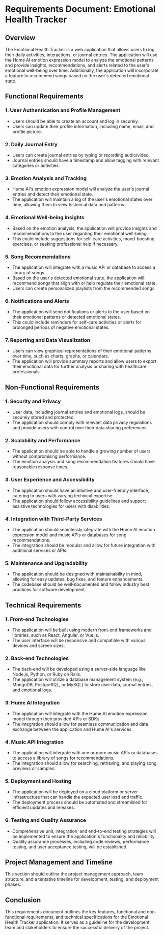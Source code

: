 # Requirements Document: Emotional Health Tracker

## Overview
The Emotional Health Tracker is a web application that allows users to log their daily activities, interactions, or journal entries. The application will use the Hume AI emotion expression model to analyze the emotional patterns and provide insights, recommendations, and alerts related to the user's emotional well-being over time. Additionally, the application will incorporate a feature to recommend songs based on the user's detected emotional state.

## Functional Requirements

### 1. User Authentication and Profile Management
- Users should be able to create an account and log in securely.
- Users can update their profile information, including name, email, and profile picture.

### 2. Daily Journal Entry
- Users can create journal entries by typing or recording audio/video.
- Journal entries should have a timestamp and allow tagging with relevant categories or activities.

### 3. Emotion Analysis and Tracking
- Hume AI's emotion expression model will analyze the user's journal entries and detect their emotional state.
- The application will maintain a log of the user's emotional states over time, allowing them to view historical data and patterns.

### 4. Emotional Well-being Insights
- Based on the emotion analysis, the application will provide insights and recommendations to the user regarding their emotional well-being.
- This could include suggestions for self-care activities, mood-boosting exercises, or seeking professional help if necessary.

### 5. Song Recommendations
- The application will integrate with a music API or database to access a library of songs.
- Based on the user's detected emotional state, the application will recommend songs that align with or help regulate their emotional state.
- Users can create personalized playlists from the recommended songs.

### 6. Notifications and Alerts
- The application will send notifications or alerts to the user based on their emotional patterns or detected emotional states.
- This could include reminders for self-care activities or alerts for prolonged periods of negative emotional states.

### 7. Reporting and Data Visualization
- Users can view graphical representations of their emotional patterns over time, such as charts, graphs, or calendars.
- The application will provide summary reports and allow users to export their emotional data for further analysis or sharing with healthcare professionals.

## Non-Functional Requirements

### 1. Security and Privacy
- User data, including journal entries and emotional logs, should be securely stored and protected.
- The application should comply with relevant data privacy regulations and provide users with control over their data sharing preferences.

### 2. Scalability and Performance
- The application should be able to handle a growing number of users without compromising performance.
- The emotion analysis and song recommendation features should have reasonable response times.

### 3. User Experience and Accessibility
- The application should have an intuitive and user-friendly interface, catering to users with varying technical expertise.
- The application should follow accessibility guidelines and support assistive technologies for users with disabilities.

### 4. Integration with Third-Party Services
- The application should seamlessly integrate with the Hume AI emotion expression model and music APIs or databases for song recommendations.
- The integration should be modular and allow for future integration with additional services or APIs.

### 5. Maintenance and Upgradability
- The application should be designed with maintainability in mind, allowing for easy updates, bug fixes, and feature enhancements.
- The codebase should be well-documented and follow industry best practices for software development.

## Technical Requirements

### 1. Front-end Technologies
- The application will be built using modern front-end frameworks and libraries, such as React, Angular, or Vue.js.
- The user interface will be responsive and compatible with various devices and screen sizes.

### 2. Back-end Technologies
- The back-end will be developed using a server-side language like Node.js, Python, or Ruby on Rails.
- The application will utilize a database management system (e.g., MongoDB, PostgreSQL, or MySQL) to store user data, journal entries, and emotional logs.

### 3. Hume AI Integration
- The application will integrate with the Hume AI emotion expression model through their provided APIs or SDKs.
- The integration should allow for seamless communication and data exchange between the application and Hume AI's services.

### 4. Music API Integration
- The application will integrate with one or more music APIs or databases to access a library of songs for recommendations.
- The integration should allow for searching, retrieving, and playing song previews or samples.

### 5. Deployment and Hosting
- The application will be deployed on a cloud platform or server infrastructure that can handle the expected user load and traffic.
- The deployment process should be automated and streamlined for efficient updates and releases.

### 6. Testing and Quality Assurance
- Comprehensive unit, integration, and end-to-end testing strategies will be implemented to ensure the application's functionality and reliability.
- Quality assurance processes, including code reviews, performance testing, and user acceptance testing, will be established.

## Project Management and Timeline
This section should outline the project management approach, team structure, and a tentative timeline for development, testing, and deployment phases.

## Conclusion
This requirements document outlines the key features, functional and non-functional requirements, and technical specifications for the Emotional Health Tracker application. It serves as a guideline for the development team and stakeholders to ensure the successful delivery of the project.
